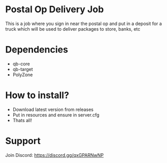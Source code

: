 # Postal Op Delivery Job
This is a job where you sign in near the postal op and put in a deposit for a truck which will be used to deliver packages to store, banks, etc

# Dependencies 
- qb-core
- qb-target
- PolyZone

# How to install?
- Download latest version from releases
- Put in resources and ensure in server.cfg
- Thats all!

# Support
Join Discord: https://discord.gg/qxGPARNwNP
